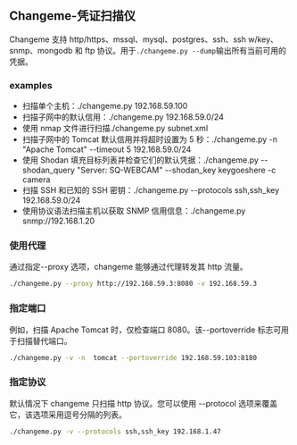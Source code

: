 ## Changeme-凭证扫描仪

Changeme 支持 http/https、mssql、mysql、postgres、ssh、ssh w/key、snmp、mongodb 和 ftp 协议。用于`./changeme.py --dump`输出所有当前可用的凭据。

### examples

- 扫描单个主机：./changeme.py 192.168.59.100
- 扫描子网中的默认信用：./changeme.py 192.168.59.0/24
- 使用 nmap 文件进行扫描./changeme.py subnet.xml
- 扫描子网中的 Tomcat 默认信用并将超时设置为 5 秒：./changeme.py -n "Apache Tomcat" --timeout 5 192.168.59.0/24
- 使用 Shodan 填充目标列表并检查它们的默认凭据：./changeme.py --shodan_query "Server: SQ-WEBCAM" --shodan_key keygoeshere -c camera
- 扫描 SSH 和已知的 SSH 密钥：./changeme.py --protocols ssh,ssh_key 192.168.59.0/24
- 使用协议语法扫描主机以获取 SNMP 信用信息：./changeme.py snmp://192.168.1.20

### 使用代理

通过指定--proxy 选项，changeme 能够通过代理转发其 http 流量。

```bash
./changeme.py --proxy http://192.168.59.3:8080 -v 192.168.59.3
```

### 指定端口

例如，扫描 Apache Tomcat 时，仅检查端口 8080。该--portoverride 标志可用于扫描替代端口。

```bash
./changeme.py -v -n  tomcat --portoverride 192.168.59.103:8180
```

### 指定协议

默认情况下 changeme 只扫描 http 协议。您可以使用 --protocol 选项来覆盖它，该选项采用逗号分隔的列表。

```bash
./changeme.py -v --protocols ssh,ssh_key 192.168.1.47
```
